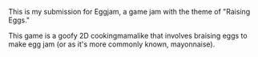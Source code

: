 This is my submission for Eggjam, a game jam with the theme of "Raising Eggs."

This game is a goofy 2D cookingmamalike that involves braising eggs to make egg jam (or as it's more commonly known, mayonnaise). 
